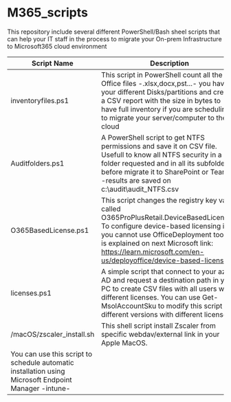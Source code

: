 # M365_scripts
This repository include several different PowerShell/Bash sheel scripts that can help your IT staff in the process to migrate your On-prem Infrastructure to Microsoft365 cloud environment
   
| Script Name               | Description                                                             |
| ------------------------- | ----------------------------------------------------------------------- |
| inventoryfiles.ps1        | This script in PowerShell count all the Office files -.xlsx,docx,pst...-  you have in your different Disks/partitions and creates a CSV report with the size in bytes to have full inventory if you are scheduling to migrate your server/computer to the cloud |
| Auditfolders.ps1          | A PowerShell script to get NTFS permissions and save it on CSV file. Usefull to know all NTFS security in a folder requested and in all its subfolders before migrate it to SharePoint or Teams. -results are saved on c:\audit\audit_NTFS.csv|
| O365BasedLicense.ps1      | This script changes the registry key value called O365ProPlusRetail.DeviceBasedLicensing To configure device-based licensing if you cannot use OfficeDeployment tool as is explained on next Microsoft link: https://learn.microsoft.com/en-us/deployoffice/device-based-licensing |
| licenses.ps1              | A simple script that connect to your azure AD and request a destination path in your PC to create CSV files with all users with different licenses. You can use Get-MsolAccountSku to modify this script with different versions with different licenses |
| /macOS/zscaler_install.sh | This shell script install Zscaler from specific webdav/external link in your Apple MacOS.
You can use this script to schedule automatic installation using Microsoft Endpoint Manager -intune- |


